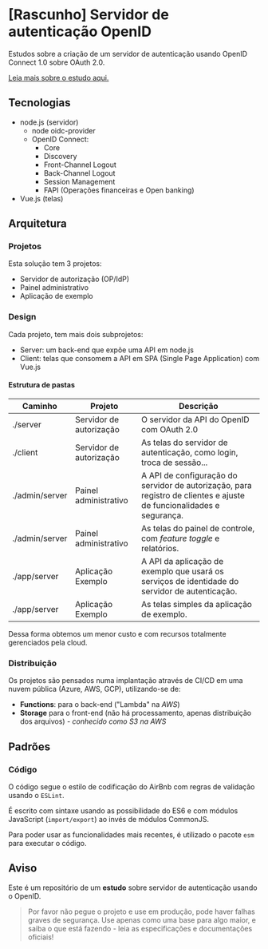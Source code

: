 # [Rascunho] Servidor de autenticação OpenID

Estudos sobre a criação de um servidor de autenticação usando OpenID Connect 1.0 sobre OAuth 2.0.

[Leia mais sobre o estudo aqui.](OpenID.md)

## Tecnologias

- node.js (servidor)
  - node oidc-provider
  - OpenID Connect:
    - Core
    - Discovery
    - Front-Channel Logout
    - Back-Channel Logout
    - Session Management
    - FAPI (Operações financeiras e Open banking)
- Vue.js (telas)

## Arquitetura

### Projetos

Esta solução tem 3 projetos:

- Servidor de autorização (OP/IdP)
- Painel administrativo
- Aplicação de exemplo

### Design

Cada projeto, tem mais dois subprojetos:

- Server: um back-end que expõe uma API em node.js
- Client: telas que consomem a API em SPA (Single Page Application) com Vue.js

#### Estrutura de pastas

|Caminho|Projeto|Descrição|
|---|---|---|
|./server|Servidor de autorização|O servidor da API do OpenID com OAuth 2.0|
|./client|Servidor de autorização|As telas do servidor de autenticação, como login, troca de sessão...|
|./admin/server|Painel administrativo|A API de configuração do servidor de autorização, para registro de clientes e ajuste de funcionalidades e segurança.|
|./admin/server|Painel administrativo|As telas do painel de controle, com _feature toggle_ e relatórios.|
|./app/server|Aplicação Exemplo|A API da aplicação de exemplo que usará os serviços de identidade do servidor de autenticação.|
|./app/server|Aplicação Exemplo|As telas simples da aplicação de exemplo.|

Dessa forma obtemos um menor custo e com recursos totalmente gerenciados pela cloud.

### Distribuição

Os projetos são pensados numa implantação através de CI/CD em uma nuvem pública (Azure, AWS, GCP), utilizando-se de:

- **Functions**: para o back-end ("Lambda" na _AWS_)
- **Storage** para o front-end (não há processamento, apenas distribuição dos arquivos) _- conhecido como S3 na AWS_

## Padrões

### Código

O código segue o estilo de codificação do AirBnb com regras de validação usando o `ESLint`.

É escrito com sintaxe usando as possibilidade do ES6 e com módulos JavaScript (`import/export`) ao invés de módulos CommonJS.

Para poder usar as funcionalidades mais recentes, é utilizado o pacote `esm` para executar o código.

## Aviso

Este é um repositório de um **estudo** sobre servidor de autenticação usando o OpenID.

> Por favor não pegue o projeto e use em produção, pode haver falhas graves de segurança. Use apenas como uma base para algo maior, e saiba o que está fazendo - leia as especificações e documentações oficiais!
